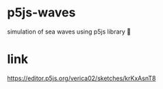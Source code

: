 # p5js-waves
simulation of sea waves using p5js library 🌊



# link
https://editor.p5js.org/verica02/sketches/krKxAsnT8

